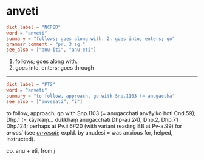 # anveti

``` toml
dict_label = "NCPED"
word = "anveti"
summary = "follows; goes along with. 2. goes into, enters; go"
grammar_comment = "pr. 3 sg."
see_also = ["anu-iti", "anu-eti"]
```

1. follows; goes along with.
2. goes into, enters; goes through

--------------------

``` toml
dict_label = "PTS"
word = "anveti"
summary = "to follow, approach, go with Snp.1103 (= anugaccha"
see_also = ["anvesati", "i"]
```

to follow, approach, go with Snp.1103 (= anugacchati anvāyiko hoti Cnd.59); Dhp.1 (= kāyikaṃ… dukkhaṃ anugacchati Dhp\-a.i.24), Dhp.2, Dhp.71 Dhp.124; perhaps at Pv.ii.6#20 (with variant reading BB at Pv\-a.99) for *anvesi* (see *[anvesati](anvesati.md)*; expld. by anudesi = was anxious for, helped, instructed).

cp. anu \+ eti, from *[i](i.md)*

